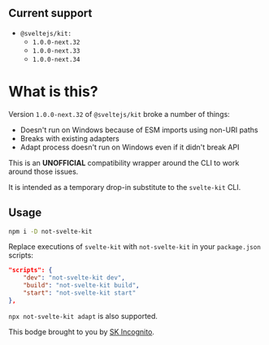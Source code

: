 ## Current support

-   `@sveltejs/kit:`
    -   `1.0.0-next.32`
    -   `1.0.0-next.33`
    -   `1.0.0-next.34`

# What is this?

Version `1.0.0-next.32` of `@sveltejs/kit` broke a number of things:

-   Doesn't run on Windows because of ESM imports using non-URI paths
-   Breaks with existing adapters
-   Adapt process doesn't run on Windows even if it didn't break API

This is an **UNOFFICIAL** compatibility wrapper around the CLI to work around those issues.

It is intended as a temporary drop-in substitute to the `svelte-kit` CLI.

## Usage

```sh
npm i -D not-svelte-kit
```

Replace executions of `svelte-kit` with `not-svelte-kit` in your `package.json` scripts:

```json
"scripts": {
    "dev": "not-svelte-kit dev",
    "build": "not-svelte-kit build",
    "start": "not-svelte-kit start"
},
```

`npx not-svelte-kit adapt` is also supported.

This bodge brought to you by [SK Incognito](https://discord.gg/j7NhbT2DSY).

